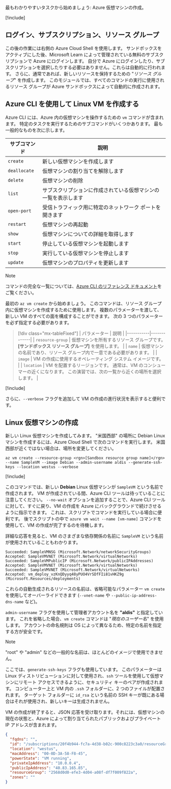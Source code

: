 最もわかりやすいタスクから始めましょう: Azure 仮想マシンの作成。

<!-- Activate the sandbox -->
[!include[](../../../includes/azure-sandbox-activate.md)]

## <a name="logins-subscriptions-and-resource-groups"></a>ログイン、サブスクリプション、リソース グループ

この後の作業には右側の Azure Cloud Shell を使用します。 サンドボックスをアクティブにした後、Microsoft Learn によって管理されている無料のサブスクリプションで Azure にログインします。 自分で Azure にログインしたり、サブスクリプションを選択したりする必要はありません。これらは自動的に行われます。 さらに、通常であれば、新しいリソースを保持するための "_リソース グループ_" を作成します。 このモジュールでは、すべてのコマンドの実行に使用されるリソース グループが Azure サンドボックスによって自動的に作成されます。

## <a name="create-a-linux-vm-with-the-azure-cli"></a>Azure CLI を使用して Linux VM を作成する

Azure CLI には、Azure 内の仮想マシンを操作するための `vm` コマンドが含まれます。 特定のタスクを実行するためのサブコマンドがいくつかあります。 最も一般的なものを次に示します。

| サブコマンド | 説明 |
|-------------|-------------|
| `create`    | 新しい仮想マシンを作成します |
| `deallocate` | 仮想マシンの割り当てを解除します |
| `delete` | 仮想マシンの削除 |
| `list` | サブスクリプションに作成されている仮想マシンの一覧を表示します |
| `open-port` | 受信トラフィック用に特定のネットワーク ポートを開きます |
| `restart` | 仮想マシンの再起動 |
| `show` | 仮想マシンについての詳細を取得します |
| `start` | 停止している仮想マシンを起動します |
| `stop` | 実行している仮想マシンを停止します |
| `update` | 仮想マシンのプロパティを更新します |

> [!NOTE]
> コマンドの完全な一覧については、[Azure CLI のリファレンス ドキュメント](https://docs.microsoft.com/cli/azure/reference-index?view=azure-cli-latest)をご覧ください。

最初の `az vm create` から始めましょう。 このコマンドは、リソース グループ内に仮想マシンを作成するために使用します。 複数のパラメーターを渡して、新しい VM のすべての面を構成することができます。 次の 3 つのパラメーターを必ず指定する必要があります。

> [!div class="mx-tableFixed"]
> | パラメーター | 説明 |
> |-----------|-------------|
> | `resource-group` | 仮想マシンを所有するリソース グループです。**<rgn>[サンドボックス リソース グループ]</rgn>** を使用します。 |
> | `name` | 仮想マシンの名前であり、リソース グループ内で一意である必要があります。 |
> | `image` | VM の作成に使用するオペレーティング システム イメージです。 |
> | `location` | VM を配置するリージョンです。 通常は、VM のコンシューマーの近くになります。 この演習では、次の一覧から近くの場所を選択します。 |

<!-- Resource selection -->
[!include[](../../../includes/azure-sandbox-regions-first-mention-note.md)]

さらに、`--verbose` フラグを追加して VM の作成の進行状況を表示すると便利です。 

## <a name="create-a-linux-virtual-machine"></a>Linux 仮想マシンの作成

新しい Linux 仮想マシンを作成してみます。 "米国西部" の場所に Debian Linux マシンを作成するには、Azure Cloud Shell で次のコマンドを実行します。 米国西部が近くではない場合は、場所を変更してください。

```azurecli
az vm create --resource-group <rgn>[Sandbox resource group name]</rgn> --name SampleVM --image Debian --admin-username aldis --generate-ssh-keys --location westus --verbose 
```

[!include[](../../../includes/azure-cloudshell-copy-paste-tip.md)]


このコマンドでは、新しい **Debian** Linux 仮想マシンが `SampleVM` という名前で作成されます。 VM が作成されている間、Azure CLI ツールは待っていることに注意してください。 `--no-wait` オプションを追加することで、Azure CLI ツールに対して、すぐに戻り、VM の作成を Azure にバックグラウンドで続けさせるように指示できます。 これは、スクリプトでコマンドを実行している場合に便利です。 後でスクリプトの中で `azure vm wait --name [vm-name]` コマンドを使用して、VM の作成が完了するのを待機します。

詳細な応答を見ると、VM のさまざまな依存関係の名前に `SampleVM` という名前が使用されていることもわかります。

```output
Succeeded: SampleVMNSG (Microsoft.Network/networkSecurityGroups)
Accepted: SampleVMVNET (Microsoft.Network/virtualNetworks)
Succeeded: SampleVMPublicIP (Microsoft.Network/publicIPAddresses)
Accepted: SampleVMVNET (Microsoft.Network/virtualNetworks)
Succeeded: SampleVMVNET (Microsoft.Network/virtualNetworks)
Accepted: vm_deploy_vzKnQDyyq48yPUO4VrSDfFIi81vHKZ9g (Microsoft.Resources/deployments)
```

これらの自動生成されるリソースの名前は、省略可能なパラメーター `vm create` を使用してオーバーライドできます (`--vnet-name` や `--public-ip-address-dns-name` など)。

`admin-username` フラグを使用して管理者アカウント名を **"aldis"** と指定しています。 これを省略した場合、`vm create` コマンドは "_現在のユーザー名_" を使用します。 アカウントの命名規則は OS によって異なるため、特定の名前を指定する方が安全です。 

> [!NOTE]
> "root" や "admin" などの一般的な名前は、ほとんどのイメージで使用できません。

ここでは、`generate-ssh-keys` フラグも使用しています。 このパラメーターは Linux ディストリビューションに対して使用され、`ssh` ツールを使用して仮想マシンにリモート アクセスできるように、セキュリティ キーのペアが作成されます。 コンピューター上と VM 内の `.ssh` フォルダーに、2 つのファイルが配置されます。 ターゲット フォルダーに `id_rsa` という名前の SSH キーが既にある場合はそれが使用され、新しいキーは生成されません。

VM の作成が終了すると、JSON 応答を受け取ります。それには、仮想マシンの現在の状態と、Azure によって割り当てられたパブリックおよびプライベート IP アドレスが含まれます。

```json
{
  "fqdns": "",
  "id": "/subscriptions/20f4b944-fc7a-4d38-b02c-900c8223c3a0/resourceGroups/2568d0d0-efe3-4d04-a08f-df7f009f822a/providers/Microsoft.Compute/virtualMachines/SampleVM",
  "location": "westus",
  "macAddress": "00-0D-3A-58-F8-45",
  "powerState": "VM running",
  "privateIpAddress": "10.0.0.4",
  "publicIpAddress": "40.83.165.85",
  "resourceGroup": "2568d0d0-efe3-4d04-a08f-df7f009f822a",
  "zones": ""
}
```
